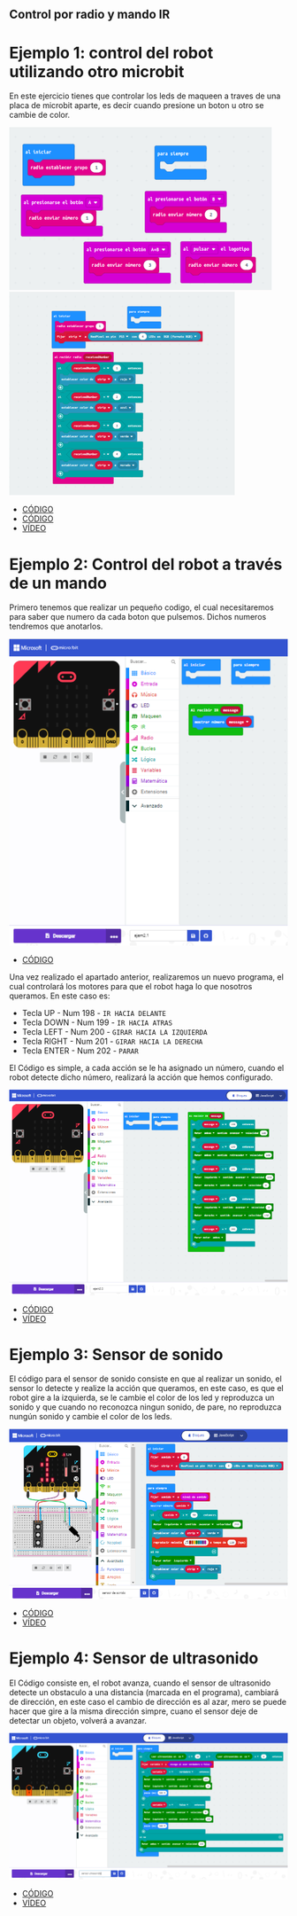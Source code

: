 ## Control por radio y mando IR
# Ejemplo 1: control del robot utilizando otro microbit
En este ejercicio tienes que controlar los leds de maqueen a traves de una placa de microbit aparte, es decir cuando presione un boton u otro se cambie de color.

![image](video4ej1.png)
![image](video4ej2.png)

- [CÓDIGO](microbit-modulo_ampliacion_video4.hex)
- [CÓDIGO](microbit-modulo_ampliacion_video4_ejemplo2.hex)
- [VÍDEO](https://youtube.com/shorts/KYnD0uvBFBE?feature=share)

# Ejemplo 2: Control del robot a través de un mando
Primero tenemos que realizar un pequeño codigo, el cual necesitaremos para saber que numero da cada boton que pulsemos.
Dichos numeros tendremos que anotarlos.

 ![image](ejem2.1.PNG)
 - [CÓDIGO](microbit-ejem21.hex)

Una vez realizado el apartado anterior, realizaremos un nuevo programa, el cual controlará los motores para que el robot haga lo que nosotros queramos. 
En este caso es:

- Tecla UP - Num 198 - `IR HACIA DELANTE`
- Tecla DOWN - Num 199 - `IR HACIA ATRAS`
- Tecla LEFT - Num 200 - `GIRAR HACIA LA IZQUIERDA`
- Tecla RIGHT - Num 201 - `GIRAR HACIA LA DERECHA`
- Tecla ENTER - Num 202 - `PARAR`

El Código es simple, a cada acción se le ha asignado un número, cuando el robot detecte dicho número, realizará la acción que hemos configurado.

![image](ejem2.2.PNG)
- [CÓDIGO](microbit-ejem22.hex)
- [VÍDEO](https://youtube.com/shorts/NtKUifpcM6M?feature=share)

# Ejemplo 3: Sensor de sonido
El código para el sensor de sonido consiste en que al realizar un sonido, el sensor lo detecte y realize la acción que queramos, en este caso, es que el robot gire a la izquierda, se le cambie el color de los led y reproduzca un sonido y que cuando no reconozca ningun sonido, de pare, no reproduzca nungún sonido y cambie el color de los leds. 

![image](eje3.PNG)

- [CÓDIGO](microbit-sensor-de-sonido.hex)
- [VÍDEO](https://youtube.com/shorts/halrqbR2ZaA?feature=share)

# Ejemplo 4: Sensor de ultrasonido
El Código consiste en, el robot avanza, cuando el sensor de ultrasonido detecte un obstaculo a una distancia (marcada en el programa), cambiará de dirección, en este caso el cambio de dirección es al azar, mero se puede hacer que gire a la misma dirección simpre, cuano el sensor deje de detectar un objeto, volverá a avanzar.

![image](eje4.png)

- [CÓDIGO](microbit-sensor-ultrasonido.hex)
- [VÍDEO]()
